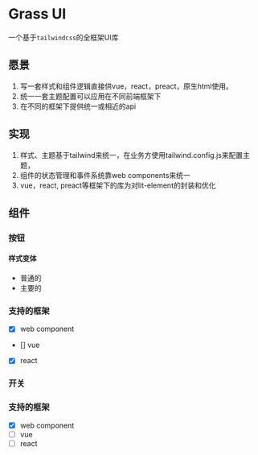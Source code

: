 # Grass UI
一个基于`tailwindcss`的全框架UI库

## 愿景
1. 写一套样式和组件逻辑直接供vue，react，preact，原生html使用。
2. 统一一套主题配置可以应用在不同前端框架下
3. 在不同的框架下提供统一或相近的api

## 实现
1. 样式、主题基于tailwind来统一，在业务方使用tailwind.config.js来配置主题，
2. 组件的状态管理和事件系统靠web components来统一
3. vue，react, preact等框架下的库为对lit-element的封装和优化

## 组件

### 按钮

#### 样式变体

- 普通的
- 主要的

### 支持的框架

- [x] web component
- [] vue 
- [x] react

### 开关

### 支持的框架

- [x] web component
- [ ] vue 
- [ ] react
